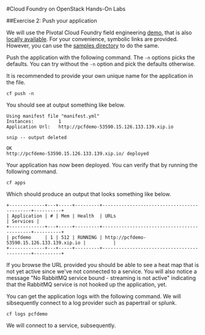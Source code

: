#Cloud Foundry on OpenStack Hands-On Labs

##Exercise 2: Push your application

We will use the Pivotal Cloud Foundry field engineering [demo.](https://github.com/Pivotal-Field-Engineering/PCF-demo) that is also [locally available](../samples/PCF-demo). For your convenience, symbolic links are provided. However, you can use the [samples directory](../samples/PCF-demo) to do the same.

Push the application with the following command. The `-n` options picks the defaults. You can try without the `-n` option and pick the defaults otherwise.

It is recommended to provide your own unique name for the application in the file.

```
cf push -n
```

You should see at output something like below.

```
Using manifest file "manifest.yml"
Instances:         1
Application Url:   http://pcfdemo-53590.15.126.133.139.xip.io

snip -- output deleted

OK
http://pcfdemo-53590.15.126.133.139.xip.io/ deployed
```

Your application has now been deployed. You can verify that by running the following command.

```
cf apps
```

Which should produce an output that looks something like below.

```
+-------------+---+-----+---------+--------------------------------------------+----------+
| Application | # | Mem | Health  | URLs                                       | Services |
+-------------+---+-----+---------+--------------------------------------------+----------+
| pcfdemo     | 1 | 512 | RUNNING | http://pcfdemo-53590.15.126.133.139.xip.io |          |
+-------------+---+-----+---------+--------------------------------------------+----------+
```

If you browse the URL provided you should be able to see a heat map that is not yet active since we've not connected to a service. You will also notice a message "No RabbitMQ service bound - streaming is not active" indicating that the RabbitMQ service is not hooked up the application, yet.

You can get the application logs with the following command. We will sibsequently connect to a log provider such as papertrail or splunk.

```
cf logs pcfdemo
```

We will connect to a service, subsequently.






